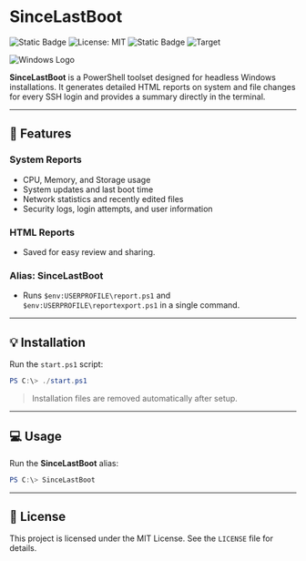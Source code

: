 # **SinceLastBoot**

![Static Badge](https://img.shields.io/badge/Author-Jgooch-1F4D37)
![License: MIT](https://img.shields.io/badge/License-MIT-blue.svg)
![Static Badge](https://img.shields.io/badge/Distribution-npm-orange)
![Target](https://img.shields.io/badge/Target-Microsoft%20Windows%2011%20Professional-357EC7)

![Windows Logo](https://encrypted-tbn0.gstatic.com/images?q=tbn:ANd9GcToJdo1ENov4AmAmS1VxCUWba1ylMODgf3KMA&s)

**SinceLastBoot** is a PowerShell toolset designed for headless Windows installations. It generates detailed HTML reports on system and file changes for every SSH login and provides a summary directly in the terminal.

---

## 🚀 **Features**

### **System Reports**
- CPU, Memory, and Storage usage
- System updates and last boot time
- Network statistics and recently edited files
- Security logs, login attempts, and user information

### **HTML Reports**
- Saved for easy review and sharing.

### **Alias: SinceLastBoot**
- Runs `$env:USERPROFILE\report.ps1` and `$env:USERPROFILE\reportexport.ps1` in a single command.

---

## 💡 **Installation**
Run the `start.ps1` script:
```powershell
PS C:\> ./start.ps1
```
> Installation files are removed automatically after setup.

---

## 💻 **Usage**
Run the **SinceLastBoot** alias:
```powershell
PS C:\> SinceLastBoot
```

---

## 📄 **License**
This project is licensed under the MIT License. See the `LICENSE` file for details.
